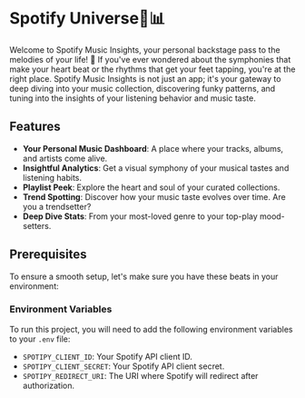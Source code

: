 # Spotify Universe🎵📊

Welcome to Spotify Music Insights, your personal backstage pass to the melodies of your life! 🌌 If you've ever wondered about the symphonies that make your heart beat or the rhythms that get your feet tapping, you're at the right place. Spotify Music Insights is not just an app; it's your gateway to deep diving into your music collection, discovering funky patterns, and tuning into the insights of your listening behavior and music taste.


## Features

- **Your Personal Music Dashboard**: A place where your tracks, albums, and artists come alive.
- **Insightful Analytics**: Get a visual symphony of your musical tastes and listening habits.
- **Playlist Peek**: Explore the heart and soul of your curated collections.
- **Trend Spotting**: Discover how your music taste evolves over time. Are you a trendsetter?
- **Deep Dive Stats**: From your most-loved genre to your top-play mood-setters.

## Prerequisites

To ensure a smooth setup, let's make sure you have these beats in your environment:

### Environment Variables

To run this project, you will need to add the following environment variables to your `.env` file:

- `SPOTIPY_CLIENT_ID`: Your Spotify API client ID.
- `SPOTIPY_CLIENT_SECRET`: Your Spotify API client secret.
- `SPOTIPY_REDIRECT_URI`: The URI where Spotify will redirect after authorization.


